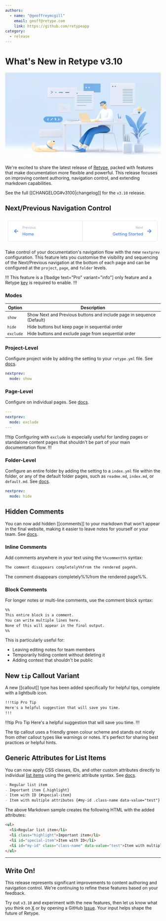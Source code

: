 ```yaml
---
authors:
  - name: "@geoffreymcgill"
    email: geoff@retype.com
    link: https://github.com/retypeapp
category:
  - release
---
```

# What's New in Retype v3.10

![](images/2025-06-09.png)

We're excited to share the latest release of [Retype](https://retype.com/), packed with features that make documentation more flexible and powerful. This release focuses on improving content authoring, navigation control, and extending markdown capabilities.

See the full [[CHANGELOG#v3100|changelog]] for the `v3.10` release.

## Next/Previous Navigation Control

![Previous and Next page sequencing navigation](images/2025-06-09-nextprev.png)

Take control of your documentation's navigation flow with the new `nextprev` configuration. This feature lets you customise the visibility and sequencing of the Next/Previous navigation at the bottom of each page and can be configured at the `project`, `page`, and `folder` levels.

!!!
This feature is a [!badge text="Pro" variant="info"] only feature and a Retype [key](/pro/pro.md) is required to enable.
!!!

### Modes

Option | Description
--- | ---
`show` | Show Next and Previous buttons and include page in sequence (Default)
`hide` | Hide buttons but keep page in sequential order
`exclude` | Hide buttons and exclude page from sequential order

### Project-Level

Configure project wide by adding the setting to your `retype.yml` file. See [docs](/configuration/project.md#nextprev).

```yaml
nextprev:
  mode: show
```

### Page-Level

Configure on individual pages. See [docs](/configuration/page.md#nextprev).

```yaml
---
nextprev:
  mode: exclude
---
```

!!!tip
Configuring with `exclude` is especially useful for landing pages or standalone content pages that shouldn't be part of your main documentation flow.
!!!

### Folder-Level

Configure an entire folder by adding the setting to a `index.yml` file within the folder, or any of the default folder pages, such as `readme.md`, `index.md`, or `default.md`. See [docs](/configuration/folder.md#nextprev).

```yaml
nextprev:
  mode: hide
```

## Hidden Comments

You can now add hidden [[comments]] to your markdown that won't appear in the final website, making it easier to leave notes for yourself or your team. See [docs](/components/comments.md).

### Inline Comments

Add comments anywhere in your text using the `%%comment%%` syntax:

```markdown
The comment disappears completely%%from the rendered page%%.
```

The comment disappears completely%%from the rendered page%%.

### Block Comments

For longer notes or multi-line comments, use the comment block syntax:

```markdown
%%
This entire block is a comment.
You can write multiple lines here.
None of this will appear in the final output.
%%
```

This is particularly useful for:
- Leaving editing notes for team members
- Temporarily hiding content without deleting it
- Adding context that shouldn't be public

## New `tip` Callout Variant

A new [[callout]] type has been added specifically for helpful tips, complete with a lightbulb icon.

```markdown
!!!tip Pro Tip
Here's a helpful suggestion that will save you time.
!!!
```

!!!tip Pro Tip
Here's a helpful suggestion that will save you time.
!!!

The tip callout uses a friendly green colour scheme and stands out nicely from other callout types like warnings or notes. It's perfect for sharing best practices or helpful hints.

## Generic Attributes for List Items

You can now apply CSS classes, IDs, and other custom attributes directly to individual [list items](/components/list.md#generic-attributes) using the generic attribute syntax. See [docs](/components/list.md#generic-attributes).

```markdown
- Regular list item
- Important item {.highlight}
- Item with ID {#special-item}
- Item with multiple attributes {#my-id .class-name data-value="test"}
```

The above Markdown sample creates the following HTML with the added attributes:

```html
<ul>
  <li>Regular list item</li>
  <li class="highlight">Important item</li>
  <li id="special-item">Item with ID</li>
  <li id="my-id" class="class-name" data-value="test">Item with multiple attributes</li>
</ul>
```

---

## Write On!

This release represents significant improvements to content authoring and navigation control. We're continuing to refine these features based on your feedback.

Try out `v3.10` and experiment with the new features, then let us know what you think on [X](https://x.com/retypeapp) or by opening a GitHub [Issue](https://github.com/retypeapp/retype/issues). Your input helps shape the future of Retype.

